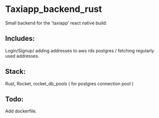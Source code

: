 # Taxiapp_backend_rust
Small backend for the 'taxiapp' react native build:

## Includes:
Login/Signup/ adding addresses to aws rds postgres / fetching regularly used addresses.

## Stack:
Rust, Rocket, rocket_db_pools ( for postgres connection pool )

## Todo:
Add dockerfile. 
